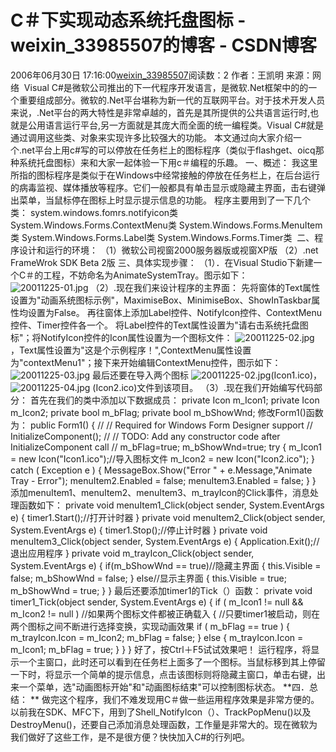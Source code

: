 # C＃下实现动态系统托盘图标 - weixin_33985507的博客 - CSDN博客
2006年06月30日 17:16:00[weixin_33985507](https://me.csdn.net/weixin_33985507)阅读数：2
作者：王凯明
来源：网络  
Visual C#是微软公司推出的下一代程序开发语言，是微软.Net框架中的的一个重要组成部分。微软的.Net平台堪称为新一代的互联网平台。对于技术开发人员来说，.Net平台的两大特性是非常卓越的，首先是其所提供的公共语言运行时,也就是公用语言运行平台,另一方面就是其庞大而全面的统一编程类。Visual C#就是通过调用这些类、对象来实现许多比较强大的功能。 
本文通过向大家介绍一个.net平台上用c#写的可以停放在任务栏上的图标程序（类似于flashget、oicq那种系统托盘图标）来和大家一起体验一下用c＃编程的乐趣。 
一、概述： 
我这里所指的图标程序是类似于在Windows中经常接触的停放在任务栏上，在后台运行的病毒监视、媒体播放等程序。它们一般都具有单击显示或隐藏主界面，击右键弹出菜单，当鼠标停在图标上时显示提示信息的功能。 
程序主要用到了一下几个类： 
system.windows.fomrs.notifyicon类 
System.Windows.Forms.ContextMenu类 
System.Windows.Forms.MenuItem类 
System.Windows.Forms.Label类 
System.Windows.Forms.Timer类  
二、程序设计和运行的环境： 
（1）微软公司视窗2000服务器版或视窗XP版 
（2）.net FrameWrok SDK Beta 2版 
三、具体实现步骤： 
（1）．在Visual Studio下新建一个C＃的工程，不妨命名为AnimateSystemTray。图示如下：   
![20011225-01.jpg](http://www.ddvip.net/program/c-/index5/img_c/20011225-01.jpg)
（2）.现在我们来设计程序的主界面： 
先将窗体的Text属性设置为"动画系统图标示例"，MaximiseBox、MinimiseBox、ShowInTaskbar属性均设置为False。 
再往窗体上添加Label控件、NotifyIcon控件、ContextMenu控件、Timer控件各一个。 
将Label控件的Text属性设置为"请右击系统托盘图标"；将NotifyIcon控件的Icon属性设置为一个图标文件： ![20011225-02.jpg](http://www.ddvip.net/program/c-/index5/img_c/20011225-02.jpg) ，Text属性设置为"这是个示例程序！",ContextMenu属性设置为"contextMenu1"；接下来开始编辑ContextMenu控件，图示如下： 
![20011225-03.jpg](http://www.ddvip.net/program/c-/index5/img_c/20011225-03.jpg)
最后还要在导入两个图标 ![20011225-02.jpg](http://www.ddvip.net/program/c-/index5/img_c/20011225-02.jpg)(Icon1.ico)， ![20011225-04.jpg](http://www.ddvip.net/program/c-/index5/img_c/20011225-04.jpg) (Icon2.ico)文件到该项目。 
（3）.现在我们开始编写代码部分： 
首先在我们的类中添加以下数据成员： 
private Icon m_Icon1; 
private Icon m_Icon2; 
private bool m_bFlag; 
private bool m_bShowWnd; 
修改Form1()函数为： 
public Form1() 
{ 
// 
// Required for Windows Form Designer support 
// 
InitializeComponent(); 
// 
// TODO: Add any constructor code after InitializeComponent call 
// 
m_bFlag=true; 
m_bShowWnd=true; 
try 
{ 
m_Icon1 = new Icon("Icon1.ico");//导入图标文件 
m_Icon2 = new Icon("Icon2.ico"); 
} 
catch ( Exception e ) 
{ 
MessageBox.Show("Error " + e.Message,"Animate Tray - Error"); 
menuItem2.Enabled = false; 
menuItem3.Enabled = false; 
} 
} 
添加menuItem1、menuItem2、menuItem3、m_trayIcon的Click事件，消息处理函数如下： 
private void menuItem1_Click(object sender, System.EventArgs e) 
{ 
timer1.Start();//打开计时器 
} 
private void menuItem2_Click(object sender, System.EventArgs e) 
{ 
timer1.Stop();//停止计时器 
} 
private void menuItem3_Click(object sender, System.EventArgs e) 
{ 
Application.Exit();//退出应用程序 
} 
private void m_trayIcon_Click(object sender, System.EventArgs e) 
{ 
if(m_bShowWnd == true)//隐藏主界面 
{ 
this.Visible = false; 
m_bShowWnd = false; 
} 
else//显示主界面 
{ 
this.Visible = true; 
m_bShowWnd = true; 
} 
} 
最后还要添加timer1的Tick（）函数： 
private void timer1_Tick(object sender, System.EventArgs e) 
{ 
if ( m_Icon1 != null && m_Icon2 != null ) //如果两个图标文件都被正确载入 
{ 
//只要timer1被启动，则在两个图标之间不断进行选择变换，实现动画效果 
if ( m_bFlag == true ) 
{ 
m_trayIcon.Icon = m_Icon2; 
m_bFlag = false; 
} 
else 
{ 
m_trayIcon.Icon = m_Icon1; 
m_bFlag = true; 
} 
} 
} 
好了，按Ctrl＋F5试试效果吧！ 
运行程序，将显示一个主窗口，此时还可以看到在任务栏上面多了一个图标。当鼠标移到其上停留一下时，将显示一个简单的提示信息，点击该图标则将隐藏主窗口，单击右键，出来一个菜单，选"动画图标开始"和"动画图标结束"可以控制图标状态。 
**四．总结： **
做完这个程序，我们不难发现用C＃做一些运用程序效果是非常方便的。以前我在SDK、MFC下，用到了Shell_NotifyIcon（）、TrackPopMenu()以及DestroyMenu()，还要自己添加消息处理函数，工作量是非常大的。现在微软为我们做好了这些工作，是不是很方便？快快加入C#的行列吧。

